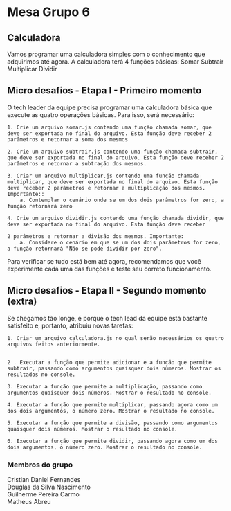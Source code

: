 # Mesa Grupo 6

##  Calculadora
<p>
Vamos programar uma calculadora simples com o conhecimento que adquirimos até agora.
    A calculadora terá 4 funções básicas:
    Somar
    Subtrair
    Multiplicar
    Dividir
</p>

## Micro desafios - Etapa I - Primeiro momento

<p>O tech leader da equipe precisa programar uma calculadora básica que execute as quatro operações básicas. Para isso, será necessário:</p>

    1. Crie um arquivo somar.js contendo uma função chamada somar, que deve ser exportada no final do arquivo. Esta função deve receber 2 parâmetros e retornar a soma dos mesmos
    
    2. Crie um arquivo subtrair.js contendo uma função chamada subtrair, que deve ser exportada no final do arquivo. Esta função deve receber 2 parâmetros e retornar a subtração dos mesmos.
    
    3. Criar um arquivo multiplicar.js contendo uma função chamada multiplicar, que deve ser exportada no final do arquivo. Esta função deve receber 2 parâmetros e retornar a multiplicação dos mesmos. Importante::
        a. Contemplar o cenário onde se um dos dois parâmetros for zero, a função retornará zero
    
    4. Crie um arquivo dividir.js contendo uma função chamada dividir, que deve ser exportada no final do arquivo. Esta função deve receber 
    
    2 parâmetros e retornar a divisão dos mesmos. Importante:
        a. Considere o cenário em que se um dos dois parâmetros for zero, a função retornará "Não se pode dividir por zero".

<p>Para verificar se tudo está bem até agora, recomendamos que você experimente cada uma das funções e teste seu correto funcionamento.
</p>

## Micro desafios - Etapa II - Segundo momento (extra)

<p>Se chegamos tão longe, é porque o tech lead da equipe está bastante satisfeito e, portanto, atribuiu novas tarefas:</p>

    1. Criar um arquivo calculadora.js no qual serão necessários os quatro arquivos feitos anteriormente.


    2 . Executar a função que permite adicionar e a função que permite subtrair, passando como argumentos quaisquer dois números. Mostrar os resultados no console.

    3. Executar a função que permite a multiplicação, passando como argumentos quaisquer dois números. Mostrar o resultado no console.

    4. Executar a função que permite multiplicar, passando agora como um dos dois argumentos, o número zero. Mostrar o resultado no console.

    5. Executar a função que permite a divisão, passando como argumentos quaisquer dois números. Mostrar o resultado no console.

    6. Executar a função que permite dividir, passando agora como um dos dois argumentos, o número zero. Mostrar o resultado no console.

### Membros do grupo

<p>
    Cristian Daniel Fernandes<br>
    Douglas da Silva Nascimento<br>
    Guilherme Pereira Carmo<br>
    Matheus Abreu
</p>

